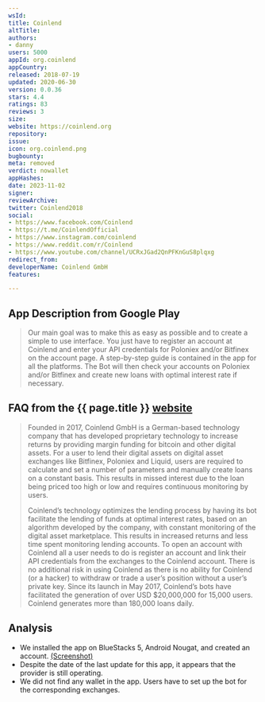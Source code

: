 ```yaml
---
wsId: 
title: Coinlend
altTitle: 
authors:
- danny
users: 5000
appId: org.coinlend
appCountry: 
released: 2018-07-19
updated: 2020-06-30
version: 0.0.36
stars: 4.4
ratings: 83
reviews: 3
size: 
website: https://coinlend.org
repository: 
issue: 
icon: org.coinlend.png
bugbounty: 
meta: removed
verdict: nowallet
appHashes: 
date: 2023-11-02
signer: 
reviewArchive: 
twitter: Coinlend2018
social:
- https://www.facebook.com/Coinlend
- https://t.me/CoinlendOfficial
- https://www.instagram.com/coinlend
- https://www.reddit.com/r/Coinlend
- https://www.youtube.com/channel/UCRxJGad2QnPFKnGuS8plqxg
redirect_from: 
developerName: Coinlend GmbH
features: 

---
```


## App Description from Google Play 

> Our main goal was to make this as easy as possible and to create a simple to use interface. You just have to register an account at Coinlend and enter your API credentials for Poloniex and/or Bitfinex on the account page. A step-by-step guide is contained in the app for all the platforms. The Bot will then check your accounts on Poloniex and/or Bitfinex and create new loans with optimal interest rate if necessary.

## FAQ from the {{ page.title }} [website](https://coinlend.org/#!FAQ) 

> Founded in 2017, Coinlend GmbH is a German-based technology company that has developed proprietary technology to increase returns by providing margin funding for bitcoin and other digital assets. For a user to lend their digital assets on digital asset exchanges like Bitfinex, Poloniex and Liquid, users are required to calculate and set a number of parameters and manually create loans on a constant basis. This results in missed interest due to the loan being priced too high or low and requires continuous monitoring by users.
>
> Coinlend’s technology optimizes the lending process by having its bot facilitate the lending of funds at optimal interest rates, based on an algorithm developed by the company, with constant monitoring of the digital asset marketplace. This results in increased returns and less time spent monitoring lending accounts. To open an account with Coinlend all a user needs to do is register an account and link their API credentials from the exchanges to the Coinlend account. There is no additional risk in using Coinlend as there is no ability for Coinlend (or a hacker) to withdraw or trade a user’s position without a user’s private key. Since its launch in May 2017, Coinlend’s bots have facilitated the generation of over USD $20,000,000 for 15,000 users. Coinlend generates more than 180,000 loans daily.

## Analysis 

- We installed the app on BlueStacks 5, Android Nougat, and created an account. [(Screenshot)](https://twitter.com/BitcoinWalletz/status/1654406320278347777)
- Despite the date of the last update for this app, it appears that the provider is still operating.
- We did not find any wallet in the app. Users have to set up the bot for the corresponding exchanges.
